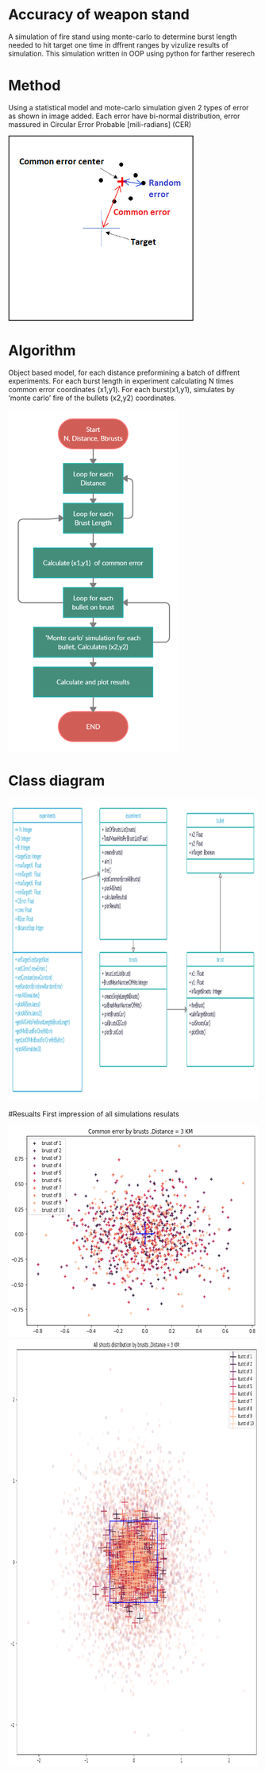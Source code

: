 # Accuracy of weapon stand 
A simulation of fire stand using monte-carlo to determine burst length needed to hit target one time in dffrent ranges by vizulize results of simulation.
This simulation written in OOP using python for farther reserech

# Method
Using a statistical model and mote-carlo simulation given 2 types of error as shown in image added.
Each error have bi-normal distribution, error massured in Circular Error Probable [mili-radians] (CER) 

![alt text](https://github.com/GoshaDo/FireSimulation/blob/main/ErrorsPlot.png?raw=true "Erros plot")

# Algorithm
Object based model, for each distance preformining a batch of diffrent experiments. For each burst length in experiment calculating N times 
common error coordinates (x1,y1). For each burst(x1,y1), simulates by ‘monte carlo’ fire
of the bullets (x2,y2) coordinates. 

<img src="https://github.com/GoshaDo/FireSimulation/blob/main/AlgorithmFlowChart.png" width="345" height="690">


# Class diagram
<img src="https://github.com/GoshaDo/FireSimulation/blob/main/ClassDiagram.png" width="1120" height="610">

#Resualts
First impression of all simulations resulats

<img src="https://github.com/GoshaDo/FireSimulation/blob/main/CommonErrorDistPlotExample.png" width="612" height="427"><img src="https://github.com/GoshaDo/FireSimulation/blob/main/ShootsDistPlotExample.png" width="873" height="862">
